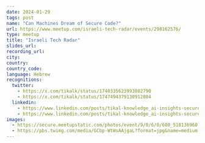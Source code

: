```yaml
---
date: 2024-01-29
tags: post
name: "Can Machines Dream of Secure Code?"
url: https://www.meetup.com/israeli-tech-radar/events/298162576/
type: meetup
title: "Israeli Tech Radar"
slides_url:
recording_url: 
city: 
country: 
country_code:
language: Hebrew
recognitions:
  twitter:
    - https://x.com/tikalk/status/1740335623993802790
    - https://x.com/tikalk/status/1747494379130912804
  linkedin:
    - https://www.linkedin.com/posts/tikal-knowledge_ai-insights-secure-code-llm-for-frontend-activity-7146095301198622720-B-iI?utm_source=share&utm_medium=member_desktop
    - https://www.linkedin.com/posts/tikal-knowledge_ai-insights-secure-code-llm-for-frontend-activity-7153258255664754688-t0RK?utm_source=share&utm_medium=member_desktop
images:
  - https://secure.meetupstatic.com/photos/event/9/0/6/0/600_518136960.webp?w=384
  - https://pbs.twimg.com/media/GCbp-WtWsAAjgaL?format=jpg&name=medium
---
```

